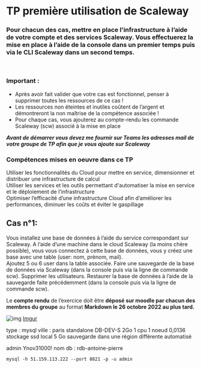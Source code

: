# TP première utilisation de Scaleway

### **Pour chacun des cas, mettre en place l'infrastructure à l’aide de votre compte et des services Scaleway. Vous effectuerez la mise en place à l’aide de la console dans un premier temps puis via le CLI Scaleway dans un second temps.**
<br>

### Important :
* Après avoir fait valider que votre cas est fonctionnel, penser à supprimer toutes les ressources de ce cas !
* Les ressources non éteintes et inutiles coûtent de l’argent et démontreront la non maîtrise de la compétence associée !
* Pour chaque cas, vous ajouterez au compte-rendu les commande Scaleway (scw) associé à la mise en place

***Avant de démarrer vous devez me fournir sur Teams les adresses mail de votre groupe de TP afin que je vous ajoute sur Scaleway***


### Compétences mises en oeuvre dans ce TP

Utiliser les fonctionnalités du Cloud pour mettre en service, dimensionner et distribuer une infrastructure de calcul
<br>
Utiliser les services et les outils permettant d'automatiser la mise en service et le déploiement de l’infrastructure
<br>
Optimiser l’efficacité d’une infrastructure Cloud afin d’améliorer les performances, diminuer les coûts et éviter le gaspillage
<br>

## Cas n°1:
Vous installez une base de données à l’aide du service correspondant sur Scaleway.
A l’aide d’une machine dans le cloud Scaleway (la moins chère possible), vous vous
connectez à cette base de données, vous y créez une base avec une table (user: nom,
prénom, mail).
<br>
Ajoutez 5 ou 6 user dans la table associée. Faire une sauvegarde de la base de données via Scaleway (dans la console puis via la ligne de commande scw). Supprimer les utilisateurs. Restaurer la base de données à l’aide de la sauvegarde faite précédemment (dans la console puis via la ligne de commande scw).
<br>

Le **compte rendu** de l’exercice doit être **déposé sur moodle par chacun des membres du groupe** au format **Markdown le 26 octobre 2022 au plus tard.**

![img](https://imgur.com/a/NqGyWWY.png)
[Imgur](https://imgur.com/7U3h3k6)


type : mysql 
ville : paris
standalone 
DB-DEV-S 
2Go 
1 cpu 
1 noeud 
0,0136 
stockage ssd local 5 Go
sauvegarde dans une région différente automatisé

admin
Ynov31000!
nom db : rdb-antoine-pierre


```
mysql -h 51.159.113.222 --port 8821 -p -u admin
```